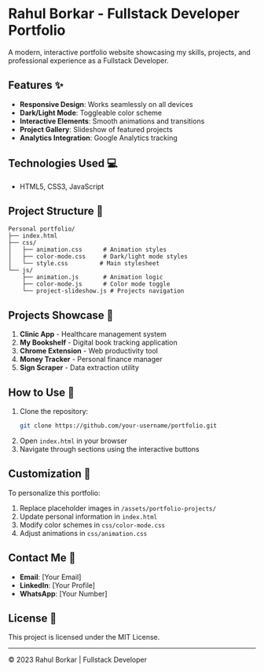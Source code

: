 # Rahul Borkar - Fullstack Developer Portfolio


A modern, interactive portfolio website showcasing my skills, projects, and professional experience as a Fullstack Developer.

## Features ✨

- **Responsive Design**: Works seamlessly on all devices
- **Dark/Light Mode**: Toggleable color scheme
- **Interactive Elements**: Smooth animations and transitions
- **Project Gallery**: Slideshow of featured projects
- **Analytics Integration**: Google Analytics tracking

## Technologies Used 💻

- HTML5, CSS3, JavaScript
  

## Project Structure 📂

```
Personal portfolio/
├── index.html
├── css/
│   ├── animation.css      # Animation styles
│   ├── color-mode.css     # Dark/light mode styles
│   └── style.css         # Main stylesheet
└── js/
    ├── animation.js       # Animation logic
    ├── color-mode.js      # Color mode toggle
    └── project-slideshow.js # Projects navigation
```

## Projects Showcase 🚀

1. **Clinic App** - Healthcare management system
2. **My Bookshelf** - Digital book tracking application
3. **Chrome Extension** - Web productivity tool
4. **Money Tracker** - Personal finance manager
5. **Sign Scraper** - Data extraction utility

## How to Use 🔧

1. Clone the repository:
   ```bash
   git clone https://github.com/your-username/portfolio.git
   ```
2. Open `index.html` in your browser
3. Navigate through sections using the interactive buttons

## Customization 🎨

To personalize this portfolio:

1. Replace placeholder images in `/assets/portfolio-projects/`
2. Update personal information in `index.html`
3. Modify color schemes in `css/color-mode.css`
4. Adjust animations in `css/animation.css`

## Contact Me 📩

- **Email**: [Your Email]
- **LinkedIn**: [Your Profile]
- **WhatsApp**: [Your Number]

## License 📜

This project is licensed under the MIT License.

---

© 2023 Rahul Borkar | Fullstack Developer
